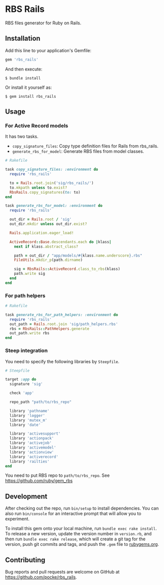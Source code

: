 # RBS Rails

RBS files generator for Ruby on Rails.

## Installation

Add this line to your application's Gemfile:

```ruby
gem 'rbs_rails'
```

And then execute:

    $ bundle install

Or install it yourself as:

    $ gem install rbs_rails

## Usage

### For Active Record models

It has two tasks.

* `copy_signature_files`: Copy type definition files for Rails from rbs_rails.
* `generate_rbs_for_model`: Generate RBS files from model classes.

```ruby
# Rakefile

task copy_signature_files: :environment do
  require 'rbs_rails'

  to = Rails.root.join('sig/rbs_rails/')
  to.mkpath unless to.exist?
  RbsRails.copy_signatures(to: to)
end

task generate_rbs_for_model: :environment do
  require 'rbs_rails'

  out_dir = Rails.root / 'sig'
  out_dir.mkdir unless out_dir.exist?

  Rails.application.eager_load!

  ActiveRecord::Base.descendants.each do |klass|
    next if klass.abstract_class?

    path = out_dir / "app/models/#{klass.name.underscore}.rbs"
    FileUtils.mkdir_p(path.dirname)

    sig = RbsRails::ActiveRecord.class_to_rbs(klass)
    path.write sig
  end
end
```

### For path helpers

```ruby
# Rakefile

task generate_rbs_for_path_helpers: :environment do
  require 'rbs_rails'
  out_path = Rails.root.join 'sig/path_helpers.rbs'
  rbs = RbsRails::PathHelpers.generate
  out_path.write rbs
end
```

### Steep integration

You need to specify the following libraries by `Steepfile`.

```ruby
# Steepfile

target :app do
  signature 'sig'

  check 'app'

  repo_path "path/to/rbs_repo"

  library 'pathname'
  library 'logger'
  library 'mutex_m'
  library 'date'

  library 'activesupport'
  library 'actionpack'
  library 'activejob'
  library 'activemodel'
  library 'actionview'
  library 'activerecord'
  library 'railties'
end
```

You need to put RBS repo to `path/to/rbs_repo`. See https://github.com/ruby/gem_rbs

## Development

After checking out the repo, run `bin/setup` to install dependencies. You can also run `bin/console` for an interactive prompt that will allow you to experiment.

To install this gem onto your local machine, run `bundle exec rake install`. To release a new version, update the version number in `version.rb`, and then run `bundle exec rake release`, which will create a git tag for the version, push git commits and tags, and push the `.gem` file to [rubygems.org](https://rubygems.org).

## Contributing

Bug reports and pull requests are welcome on GitHub at https://github.com/pocke/rbs_rails.


